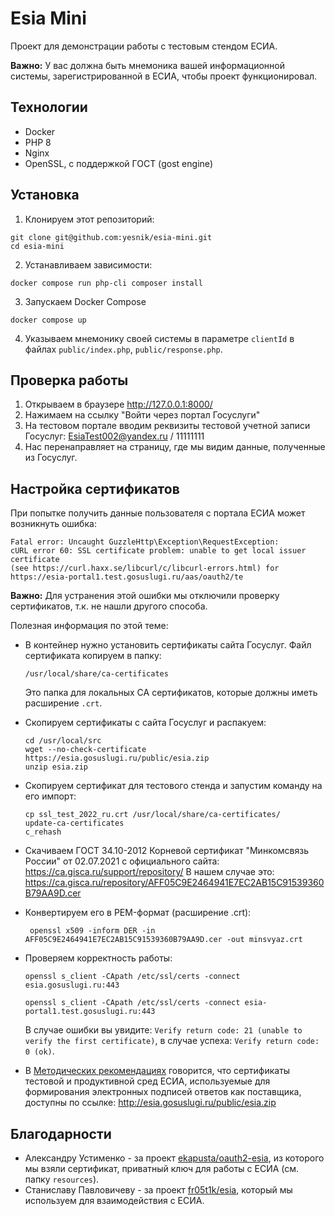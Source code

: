 # Esia Mini

Проект для демонстрации работы с тестовым стендом ЕСИА.

**Важно:** У вас должна быть мнемоника вашей информационной системы, зарегистрированной в ЕСИА, чтобы проект функционировал.

## Технологии

- Docker
- PHP 8
- Nginx
- OpenSSL, с поддержкой ГОСТ (gost engine)

## Установка

1. Клонируем этот репозиторий: 
  ```
  git clone git@github.com:yesnik/esia-mini.git
  cd esia-mini
  ```
2. Устанавливаем зависимости:
  ```
  docker compose run php-cli composer install
  ```
3. Запускаем Docker Compose
  ```
  docker compose up
  ```
4. Указываем мнемонику своей системы в параметре `clientId` в файлах `public/index.php`, `public/response.php`.

## Проверка работы

1. Открываем в браузере http://127.0.0.1:8000/
2. Нажимаем на ссылку "Войти через портал Госуслуги"
3. На тестовом портале вводим реквизиты тестовой учетной записи Госуслуг: EsiaTest002@yandex.ru / 11111111
4. Нас перенаправляет на страницу, где мы видим данные, полученные из Госуслуг.

## Настройка сертификатов

При попытке получить данные пользователя с портала ЕСИА может возникнуть ошибка:
```
Fatal error: Uncaught GuzzleHttp\Exception\RequestException: 
cURL error 60: SSL certificate problem: unable to get local issuer certificate 
(see https://curl.haxx.se/libcurl/c/libcurl-errors.html) for https://esia-portal1.test.gosuslugi.ru/aas/oauth2/te 
```

**Важно:** Для устранения этой ошибки мы отключили проверку сертификатов, т.к. не нашли другого способа.

Полезная информация по этой теме:

* В контейнер нужно установить сертификаты сайта Госуслуг. Файл сертификата копируем в папку:
  ```
  /usr/local/share/ca-certificates
  ```
  Это папка для локальных CA сертификатов, которые должны иметь расширение `.crt`.
* Скопируем сертификаты с сайта Госуслуг и распакуем:
  ```
  cd /usr/local/src
  wget --no-check-certificate https://esia.gosuslugi.ru/public/esia.zip
  unzip esia.zip
  ```
* Скопируем сертификат для тестового стенда и запустим команду на его импорт:
  ```
  cp ssl_test_2022_ru.crt /usr/local/share/ca-certificates/
  update-ca-certificates
  c_rehash
  ```
* Скачиваем ГОСТ 34.10-2012 Корневой сертификат "Минкомсвязь России" от 02.07.2021 с официального сайта: https://ca.gisca.ru/support/repository/ 
  В нашем случае это: https://ca.gisca.ru/repository/AFF05C9E2464941E7EC2AB15C91539360B79AA9D.cer

* Конвертируем его в PEM-формат (расширение .crt): 
  ```
   openssl x509 -inform DER -in AFF05C9E2464941E7EC2AB15C91539360B79AA9D.cer -out minsvyaz.crt
  ```

* Проверяем корректность работы:
  ```
  openssl s_client -CApath /etc/ssl/certs -connect esia.gosuslugi.ru:443
  
  openssl s_client -CApath /etc/ssl/certs -connect esia-portal1.test.gosuslugi.ru:443
  ```
  В случае ошибки вы увидите: `Verify return code: 21 (unable to verify the first certificate)`, в случае успеха:
  `Verify return code: 0 (ok)`.
* В [Методических рекомендациях](https://digital.gov.ru/ru/documents/6186/) говорится, что сертификаты тестовой и 
   продуктивной сред ЕСИА, используемые для формирования электронных подписей ответов как поставщика, доступны
   по ссылке: http://esia.gosuslugi.ru/public/esia.zip

## Благодарности

- Александру Устименко - за проект [ekapusta/oauth2-esia](https://github.com/ekapusta/oauth2-esia), из которого 
  мы взяли сертификат, приватный ключ для работы с ЕСИА (см. папку `resources`).
- Станиславу Павловичеву - за проект [fr05t1k/esia](https://github.com/fr05t1k/esia), который мы используем для 
  взаимодействия с ЕСИА.